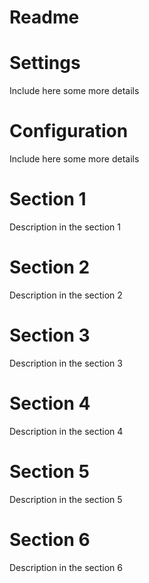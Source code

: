 # Readme

# Settings

Include here some more details

# Configuration

Include here some more details

# Section 1

Description in the section 1

# Section 2

Description in the section 2

# Section 3

Description in the section 3

# Section 4

Description in the section 4

# Section 5

Description in the section 5

# Section 6

Description in the section 6
